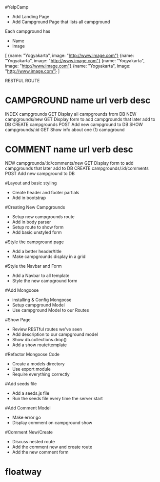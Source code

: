 #YelpCamp

* Add Landing Page
* Add Campground Page that lists all campground


Each campground has
* Name
* Image

[
	{name: "Yogyakarta", image: "http://www.image.com"}
	{name: "Yogyakarta", image: "http://www.image.com"}
	{name: "Yogyakarta", image: "http://www.image.com"}
	{name: "Yogyakarta", image: "http://www.image.com"}
]

RESTFUL ROUTE

CAMPGROUND
name      url                   verb      desc
=====================================================
INDEX     campgrounds           GET       Display all campgrounds from DB
NEW       campgrounds/new       GET       Display form to add campgrounds that later add to DB
CREATE    campgrounds           POST      Add new campground to DB
SHOW      campgrounds/:id       GET       Show info about one (1) campground

COMMENT
name      url                   			verb      desc
=========================================================================
NEW       campgrounds/:id/comments/new   	GET       Display form to add campgrounds that later add to DB
CREATE    campgrounds/:id/comments   		POST      Add new campground to DB


#Layout and basic styling
* Create header and footer partials
* Add in bootstrap


#Creating New Campgrounds
* Setup new campgrounds route
* Add in body parser
* Setup route to show form
* Add basic unstyled form

#Style the campground page
* Add a better header/title
* Make campgrounds display in a grid

#Style the Navbar and Form
* Add a Navbar to all template
* Style the new campground form

#Add Mongoose
* installing & Config Mongoose
* Setup campground Model
* Use campground Model to our Routes

#Show Page 
* Review RESTful routes we've seen
* Add description to our campground model
* Show db.collections.drop()
* Add a show route/template

#Refactor Mongoose Code
* Create a models directory
* Use export module
* Require everything correctly

#Add seeds file
* Add a seeds.js file
* Run the seeds file every time the server start

#Add Comment Model
* Make error go
* Display comment on campground show

#Comment New/Create
* Discuss nested route
* Add the comment new and create route
* Add the new comment form










# floatway
